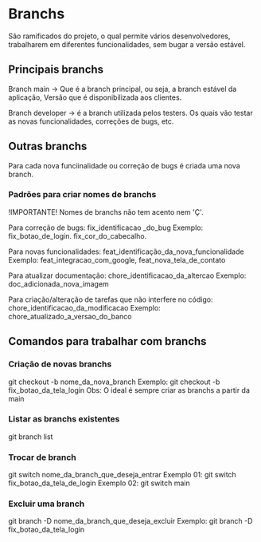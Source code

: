 # Branchs
São ramificados do projeto, o qual permite vários desenvolvedores, trabalharem em diferentes funcionalidades, sem bugar a versão estável.

## Principais branchs
Branch main -> Que é a branch principal, ou seja, a branch estável da aplicação, Versão que é disponibilizada aos clientes.

Branch developer -> é a branch utilizada pelos testers. Os quais vão testar as novas funcionalidades, correções de bugs, etc.

## Outras branchs
Para cada nova funciinalidade ou correção de bugs é criada uma nova branch.

### Padrões para criar nomes de branchs

!IMPORTANTE! Nomes de branchs não tem acento nem 'Ç'.

Para correção de bugs: fix_identificacao _do_bug
Exemplo: fix_botao_de_login. fix_cor_do_cabecalho.

Para novas funcionalidades:
feat_identificação_da_nova_funcionalidade
Exemplo: feat_integracao_com_google, feat_nova_tela_de_contato

Para atualizar documentação: chore_identificacao_da_altercao
Exemplo: doc_adicionada_nova_imagem

Para criação/alteração de tarefas que não interfere no código:
chore_identificacao_da_modificacao
Exemplo: chore_atualizado_a_versao_do_banco

## Comandos para trabalhar com branchs
### Criação de novas branchs
git checkout -b nome_da_nova_branch
Exemplo: git checkout -b fix_botao_da_tela_login
Obs: O ideal é sempre criar as branchs a partir da main

### Listar as branchs existentes
git branch list

### Trocar de branch
git switch nome_da_branch_que_deseja_entrar
Exemplo 01: git switch fix_botao_da_tela_de_login
Exemplo 02: git switch main

### Excluir uma branch
git branch -D nome_da_branch_que_deseja_excluir
Exemplo: git branch -D fix_botao_da_tela_login
